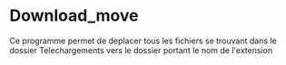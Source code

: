 # Download_move
Ce programme permet de deplacer tous les fichiers se trouvant dans le dossier Telechargements vers le dossier portant le nom de l'extension
